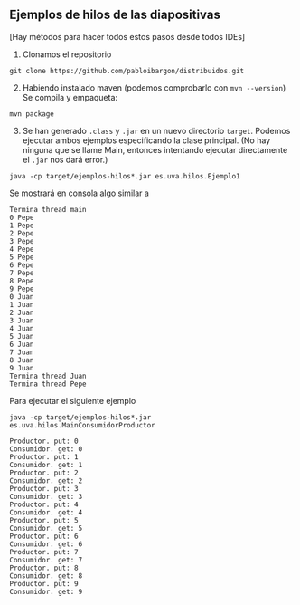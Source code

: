 ## Ejemplos de hilos de las diapositivas

[Hay métodos para hacer todos estos pasos desde todos IDEs]

1. Clonamos el repositorio

`git clone https://github.com/pabloibargon/distribuidos.git`

2. Habiendo instalado maven (podemos comprobarlo con `mvn --version`)
Se compila y empaqueta:

`mvn package`

3. Se han generado `.class` y `.jar` en un nuevo directorio `target`. Podemos ejecutar ambos ejemplos especificando la clase principal.
(No hay ninguna que se llame Main, entonces intentando ejecutar directamente el `.jar` nos dará error.)

`java -cp target/ejemplos-hilos*.jar es.uva.hilos.Ejemplo1`

Se mostrará en consola algo similar a

```
Termina thread main
0 Pepe
1 Pepe
2 Pepe
3 Pepe
4 Pepe
5 Pepe
6 Pepe
7 Pepe
8 Pepe
9 Pepe
0 Juan
1 Juan
2 Juan
3 Juan
4 Juan
5 Juan
6 Juan
7 Juan
8 Juan
9 Juan
Termina thread Juan
Termina thread Pepe
```

Para ejecutar el siguiente ejemplo

`java -cp target/ejemplos-hilos*.jar es.uva.hilos.MainConsumidorProductor`

```
Productor. put: 0
Consumidor. get: 0
Productor. put: 1
Consumidor. get: 1
Productor. put: 2
Consumidor. get: 2
Productor. put: 3
Consumidor. get: 3
Productor. put: 4
Consumidor. get: 4
Productor. put: 5
Consumidor. get: 5
Productor. put: 6
Consumidor. get: 6
Productor. put: 7
Consumidor. get: 7
Productor. put: 8
Consumidor. get: 8
Productor. put: 9
Consumidor. get: 9
```
